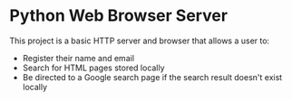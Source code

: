 # Python Web Browser Server

This project is a basic HTTP server and browser that allows a user to:

- Register their name and email
- Search for HTML pages stored locally
- Be directed to a Google search page if the search result doesn't exist locally
